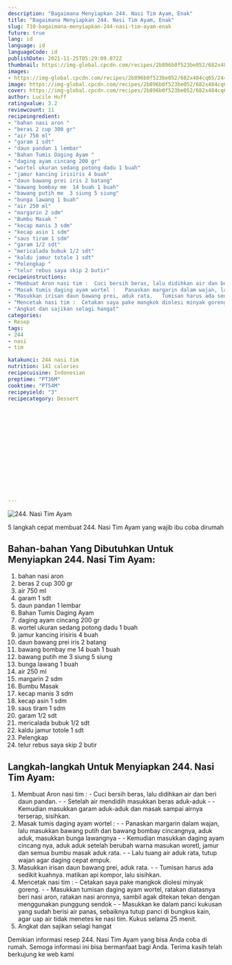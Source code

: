 ```yaml
---
description: "Bagaimana Menyiapkan 244. Nasi Tim Ayam, Enak"
title: "Bagaimana Menyiapkan 244. Nasi Tim Ayam, Enak"
slug: 710-bagaimana-menyiapkan-244-nasi-tim-ayam-enak
future: true
lang: id
language: id
languageCode: id
publishDate: 2021-11-25T05:29:09.072Z 
thumbnail: https://img-global.cpcdn.com/recipes/2b896b0f523be052/682x484cq65/244-nasi-tim-ayam-foto-resep-utama.png
images:
- https://img-global.cpcdn.com/recipes/2b896b0f523be052/682x484cq65/244-nasi-tim-ayam-foto-resep-utama.png
image: https://img-global.cpcdn.com/recipes/2b896b0f523be052/682x484cq65/244-nasi-tim-ayam-foto-resep-utama.png
cover: https://img-global.cpcdn.com/recipes/2b896b0f523be052/682x484cq65/244-nasi-tim-ayam-foto-resep-utama.png
author: Lucile Huff
ratingvalue: 3.2
reviewcount: 11
recipeingredient:
- "bahan nasi aron "
- "beras 2 cup 300 gr"
- "air 750 ml"
- "garam 1 sdt"
- "daun pandan 1 lembar"
- "Bahan Tumis Daging Ayam "
- "daging ayam cincang 200 gr"
- "wortel ukuran sedang potong dadu 1 buah"
- "jamur kancing irisiris 4 buah"
- "daun bawang prei iris 2 batang"
- "bawang bombay me  14 buah 1 buah"
- "bawang putih me  3 siung 5 siung"
- "bunga lawang 1 buah"
- "air 250 ml"
- "margarin 2 sdm"
- "Bumbu Masak "
- "kecap manis 3 sdm"
- "kecap asin 1 sdm"
- "saus tiram 1 sdm"
- "garam 1/2 sdt"
- "mericalada bubuk 1/2 sdt"
- "kaldu jamur totole 1 sdt"
- "Pelengkap "
- "telur rebus saya skip 2 butir"
recipeinstructions:
- "Membuat Aron nasi tim :  Cuci bersih beras, lalu didihkan air dan beri daun pandan.  Setelah air mendidih masukkan beras aduk-aduk  Kemudian masukkan garam aduk-aduk dan masak sampai airnya terserap, sisihkan."
- "Masak tumis daging ayam wortel :   Panaskan margarin dalam wajan, lalu masukkan bawang putih dan bawang bombay cincangnya, aduk aduk, masukkan bunga lawangnya  Kemudian masukkan daging ayam cincang nya, aduk aduk setelah berubah warna masukan woretl, jamur dan semua bumbu masak aduk rata.  Lalu tuang air aduk rata, tutup wajan agar daging cepat empuk."
- "Masukkan irisan daun bawang prei, aduk rata.   Tumisan harus ada sedikit kuahnya. matikan api kompor, lalu sisihkan."
- "Mencetak nasi tim :  Cetakan saya pake mangkok diolesi minyak goreng.  Masukkan tumisan daging ayam wortel, ratakan diatasnya beri nasi aron, ratakan nasi aronnya, sambil agak ditekan tekan dengan menggunakan punggung sendok  Masukkan ke dalam panci kukusan yang sudah berisi air panas, sebaiknya tutup panci di bungkus kain, agar uap air tidak menetes ke nasi tim. Kukus selama 25 menit."
- "Angkat dan sajikan selagi hangat"
categories:
- Resep
tags:
- 244
- nasi
- tim

katakunci: 244 nasi tim 
nutrition: 141 calories
recipecuisine: Indonesian
preptime: "PT36M"
cooktime: "PT54M"
recipeyield: "3"
recipecategory: Dessert


     
    
    
    
    
    
    
    
    
    
    
      
    
---
```



![244. Nasi Tim Ayam](https://img-global.cpcdn.com/recipes/2b896b0f523be052/682x484cq65/244-nasi-tim-ayam-foto-resep-utama.png)

5 langkah cepat membuat  244. Nasi Tim Ayam yang wajib ibu coba dirumah

<!--inarticleads1-->

## Bahan-bahan Yang Dibutuhkan Untuk Menyiapkan 244. Nasi Tim Ayam:

1. bahan nasi aron 
1. beras 2 cup 300 gr
1. air 750 ml
1. garam 1 sdt
1. daun pandan 1 lembar
1. Bahan Tumis Daging Ayam 
1. daging ayam cincang 200 gr
1. wortel ukuran sedang potong dadu 1 buah
1. jamur kancing irisiris 4 buah
1. daun bawang prei iris 2 batang
1. bawang bombay me  14 buah 1 buah
1. bawang putih me  3 siung 5 siung
1. bunga lawang 1 buah
1. air 250 ml
1. margarin 2 sdm
1. Bumbu Masak 
1. kecap manis 3 sdm
1. kecap asin 1 sdm
1. saus tiram 1 sdm
1. garam 1/2 sdt
1. mericalada bubuk 1/2 sdt
1. kaldu jamur totole 1 sdt
1. Pelengkap 
1. telur rebus saya skip 2 butir



<!--inarticleads2-->

## Langkah-langkah Untuk Menyiapkan 244. Nasi Tim Ayam:

1. Membuat Aron nasi tim :  - Cuci bersih beras, lalu didihkan air dan beri daun pandan. -  - Setelah air mendidih masukkan beras aduk-aduk -  - Kemudian masukkan garam aduk-aduk dan masak sampai airnya terserap, sisihkan.
1. Masak tumis daging ayam wortel :  -  - Panaskan margarin dalam wajan, lalu masukkan bawang putih dan bawang bombay cincangnya, aduk aduk, masukkan bunga lawangnya -  - Kemudian masukkan daging ayam cincang nya, aduk aduk setelah berubah warna masukan woretl, jamur dan semua bumbu masak aduk rata. -  - Lalu tuang air aduk rata, tutup wajan agar daging cepat empuk.
1. Masukkan irisan daun bawang prei, aduk rata.  -  - Tumisan harus ada sedikit kuahnya. matikan api kompor, lalu sisihkan.
1. Mencetak nasi tim :  - Cetakan saya pake mangkok diolesi minyak goreng. -  - Masukkan tumisan daging ayam wortel, ratakan diatasnya beri nasi aron, ratakan nasi aronnya, sambil agak ditekan tekan dengan menggunakan punggung sendok -  - Masukkan ke dalam panci kukusan yang sudah berisi air panas, sebaiknya tutup panci di bungkus kain, agar uap air tidak menetes ke nasi tim. Kukus selama 25 menit.
1. Angkat dan sajikan selagi hangat




Demikian informasi  resep 244. Nasi Tim Ayam   yang bisa Anda coba di rumah. Semoga informasi ini bisa bermanfaat bagi Anda. Terima kasih telah berkujung ke web kami
